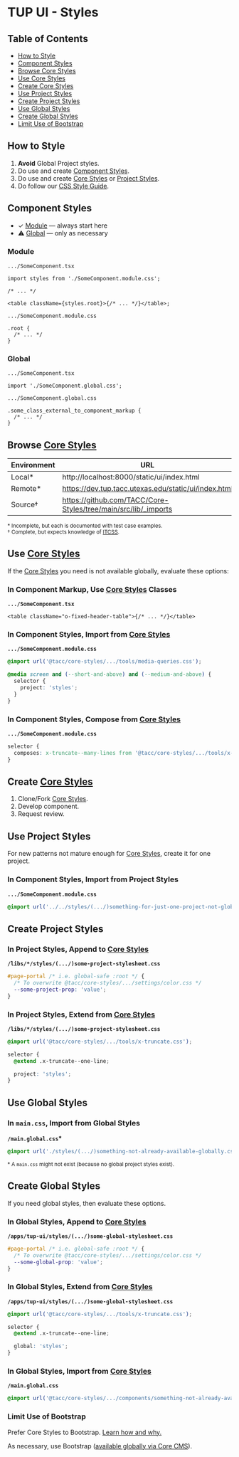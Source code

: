 # TUP UI - Styles

## Table of Contents

- [How to Style](#how-to-style)
- [Component Styles](#component-styles)
- [Browse Core Styles](#browse-core-styles)
- [Use Core Styles](#use-core-styles)
- [Create Core Styles](#create-core-styles)
- [Use Project Styles](#use-project-styles)
- [Create Project Styles](#create-project-styles)
- [Use Global Styles](#use-global-styles)
- [Create Global Styles](#create-global-styles)
- [Limit Use of Bootstrap](#limit-use-of-bootstrap)

## How to Style

1. **Avoid** Global Project styles.
2. Do use and create [Component Styles](#component-styles).
3. Do use and create [Core Styles] or [Project Styles](#use-project-styles).
4. Do follow our [CSS Style Guide].

## Component Styles

- ✓ [Module](#module) — always start here
- ⚠ [Global](#global) — only as necessary

### Module

`.../SomeComponent.tsx`

```tsx
import styles from './SomeComponent.module.css';

/* ... */

<table className={styles.root}>{/* ... */}</table>;
```

`.../SomeComponent.module.css`

```tsx
.root {
  /* ... */
}
```

### Global

`.../SomeComponent.tsx`

```tsx
import './SomeComponent.global.css';
```

`.../SomeComponent.global.css`

```tsx
.some_class_external_to_component_markup {
  /* ... */
}
```

## Browse [Core Styles]

| Environment | URL                                                            |
| ----------- | -------------------------------------------------------------- |
| Local\*     | http://localhost:8000/static/ui/index.html                     |
| Remote\*    | https://dev.tup.tacc.utexas.edu/static/ui/index.html           |
| Source†     | https://github.com/TACC/Core-Styles/tree/main/src/lib/_imports |

<sub>\* Incomplete, but each is documented with test case examples.</sub>\
<sub>† Complete, but expects knowledge of [ITCSS](https://confluence.tacc.utexas.edu/x/IAA9Cw).</sub>

## Use [Core Styles]

If the [Core Styles] you need is not available globally, evaluate these options:

### In Component Markup, Use [Core Styles] Classes

**`.../SomeComponent.tsx`**

```tsx
<table className="o-fixed-header-table">{/* ... */}</table>
```

### In Component Styles, Import from [Core Styles]

**`.../SomeComponent.module.css`**

```css
@import url('@tacc/core-styles/.../tools/media-queries.css');

@media screen and (--short-and-above) and (--medium-and-above) {
  selector {
    project: 'styles';
  }
}
```

### In Component Styles, Compose from [Core Styles]

**`.../SomeComponent.module.css`**

```css
selector {
  composes: x-truncate--many-lines from '@tacc/core-styles/.../tools/x-truncate.css';
}
```

## Create [Core Styles]

1. Clone/Fork [Core Styles].
2. Develop component.
3. Request review.

## Use Project Styles

For new patterns not mature enough for [Core Styles], create it for one project.

### In Component Styles, Import from Project Styles

**`.../SomeComponent.module.css`**

```css
@import url('../../styles/(.../)something-for-just-one-project-not-global.css');
```

## Create Project Styles

### In Project Styles, Append to [Core Styles]

**`/libs/*/styles/(.../)some-project-stylesheet.css`**

```css
#page-portal /* i.e. global-safe :root */ {
  /* To overwrite @tacc/core-styles/.../settings/color.css */
  --some-project-prop: 'value';
}
```

### In Project Styles, Extend from [Core Styles]

**`/libs/*/styles/(.../)some-project-stylesheet.css`**

```css
@import url('@tacc/core-styles/.../tools/x-truncate.css');

selector {
  @extend .x-truncate--one-line;

  project: 'styles';
}
```

## Use Global Styles

### In `main.css`, Import from Global Styles

**`/main.global.css`\***

```css
@import url('./styles/(.../)something-not-already-available-globally.css');
```

<sub>\* A `main.css` might not exist (because no global project styles exist).</sub>

## Create Global Styles

If you need global styles, then evaluate these options.

### In Global Styles, Append to [Core Styles]

**`/apps/tup-ui/styles/(.../)some-global-stylesheet.css`**

```css
#page-portal /* i.e. global-safe :root */ {
  /* To overwrite @tacc/core-styles/.../settings/color.css */
  --some-global-prop: 'value';
}
```

### In Global Styles, Extend from [Core Styles]

**`/apps/tup-ui/styles/(.../)some-global-stylesheet.css`**

```css
@import url('@tacc/core-styles/.../tools/x-truncate.css');

selector {
  @extend .x-truncate--one-line;

  global: 'styles';
}
```

### In Global Styles, Import from [Core Styles]

**`/main.global.css`**

```css
@import url('@tacc/core-styles/.../components/something-not-already-available-globally.css');
```

### Limit Use of Bootstrap

Prefer Core Styles to Bootstrap. [Learn how and why.][core styles bootstrap]

As necessary, use Bootstrap ([available globally via Core CMS][core cms bootstrap]).

[core styles]: https://github.com/TACC/Core-Styles
[css style guide]: https://confluence.tacc.utexas.edu/display/~wbomar/Shared+UI+-+CSS+-+Style+Guide
[core styles bootstrap]: https://github.com/TACC/Core-Styles/blob/main/docs/bootstrap.md
[core cms bootstrap]: https://github.com/TACC/Core-CMS/blob/v3.11.4/taccsite_cms/templates/assets_core.html#L8
